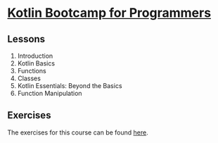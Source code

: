 # [Kotlin Bootcamp for Programmers](https://www.udacity.com/course/kotlin-bootcamp-for-programmers--ud9011)

## Lessons

1. Introduction
2. Kotlin Basics
3. Functions
4. Classes
5. Kotlin Essentials: Beyond the Basics
6. Function Manipulation
  
## Exercises

The exercises for this course can be found [here](src/). 
